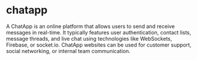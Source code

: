 # chatapp
A ChatApp is an online platform that allows users to send and receive messages in real-time. It typically features user authentication, contact lists, message threads, and live chat using technologies like WebSockets, Firebase, or socket.io. ChatApp websites can be used for customer support, social networking, or internal team communication.
